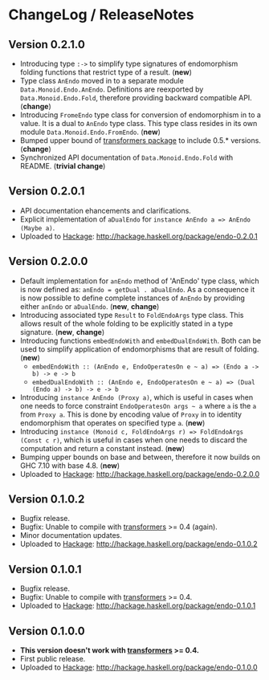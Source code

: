 # ChangeLog / ReleaseNotes


## Version 0.2.1.0

* Introducing type `:->` to simplify type signatures of endomorphism folding
  functions that restrict type of a result. (**new**)
* Type class `AnEndo` moved in to a separate module `Data.Monoid.Endo.AnEndo`.
  Definitions are reexported by `Data.Monoid.Endo.Fold`, therefore providing
  backward compatible API. (**change**)
* Introducing `FromeEndo` type class for conversion of endomorphism in to a
  value. It is a dual to `AnEndo` type class. This type class resides in its
  own module `Data.Monoid.Endo.FromEndo`. (**new**)
* Bumped upper bound of [transformers package][transformers] to include 0.5.\*
  versions. (**change**)
* Synchronized API documentation of `Data.Monoid.Endo.Fold` with README.
  (**trivial change**)


## Version 0.2.0.1

* API documentation ehancements and clarifications.
* Explicit implementation of `aDualEndo` for
  `instance AnEndo a => AnEndo (Maybe a)`.
* Uploaded to [Hackage][]: <http://hackage.haskell.org/package/endo-0.2.0.1>


## Version 0.2.0.0

* Default implementation for `anEndo` method of 'AnEndo' type class, which is
  now defined as: `anEndo = getDual . aDualEndo`. As a consequence it is now
  possible to define complete instances of `AnEndo` by providing either
  `anEndo` or `aDualEndo`. (**new**, **change**)
* Introducing associated type `Result` to `FoldEndoArgs` type class. This
  allows result of the whole folding to be explicitly stated in a type
  signature. (**new**, **change**)
* Introducing functions `embedEndoWith` and `embedDualEndoWith`. Both can be
  used to simplify application of endomorphisms that are result of folding.
  (**new**)
    - `embedEndoWith :: (AnEndo e, EndoOperatesOn e ~ a) => (Endo a -> b) -> e
      -> b`
    - `embedDualEndoWith :: (AnEndo e, EndoOperatesOn e ~ a) => (Dual (Endo a)
      -> b) -> e -> b`
* Introducing `instance AnEndo (Proxy a)`, which is useful in cases when one
  needs to force constraint `EndoOperatesOn args ~ a` where `a` is the `a` from
  `Proxy a`. This is done by encoding value of `Proxy` in to identity
  endomorphism that operates on specified type `a`. (**new**)
* Introducing `instance (Monoid c, FoldEndoArgs r) => FoldEndoArgs (Const c
  r)`, which is useful in cases when one needs to discard the computation and
  return a constant instead. (**new**)
* Bumping upper bounds on base and between, therefore it now builds on GHC 7.10
  with base 4.8. (**new**)
* Uploaded to [Hackage][]: <http://hackage.haskell.org/package/endo-0.2.0.0>


## Version 0.1.0.2

* Bugfix release.
* Bugfix: Unable to compile with [transformers][] >= 0.4 (again).
* Minor documentation updates.
* Uploaded to [Hackage][]: <http://hackage.haskell.org/package/endo-0.1.0.2>


## Version 0.1.0.1

* Bugfix release.
* Bugfix: Unable to compile with [transformers][] >= 0.4.
* Uploaded to [Hackage][]: <http://hackage.haskell.org/package/endo-0.1.0.1>


## Version 0.1.0.0

* **This version doesn't work with [transformers][] >= 0.4.**
* First public release.
* Uploaded to [Hackage][]: <http://hackage.haskell.org/package/endo-0.1.0.0>



[Hackage]:
  http://hackage.haskell.org/
  "HackageDB (or just Hackage) is a collection of releases of Haskell packages."
[transformers]:
  https://hackage.haskell.org/package/transformers
  "Package transformers on Hackage."

<!--
  vim: filetype=markdown softtabstop=4 shiftwidth=4 expandtab
-->
